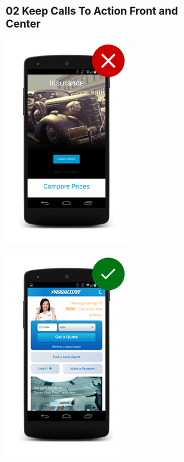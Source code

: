 # 02 Keep Calls To Action Front and Center

![No obvious call to action](imgs/hpnav-cta-bad.png)

![Call to actions are front and center.](imgs/hpnav-cta-good.png)
